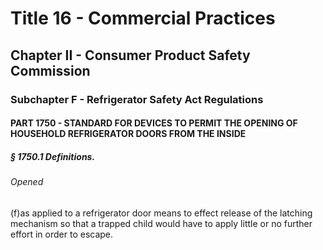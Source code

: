 
# Title 16 - Commercial Practices
## Chapter II - Consumer Product Safety Commission
### Subchapter F - Refrigerator Safety Act Regulations
#### PART 1750 - STANDARD FOR DEVICES TO PERMIT THE OPENING OF HOUSEHOLD REFRIGERATOR DOORS FROM THE INSIDE
##### § 1750.1 Definitions.
###### Opened

(f)as applied to a refrigerator door means to effect release of the latching mechanism so that a trapped child would have to apply little or no further effort in order to escape.
